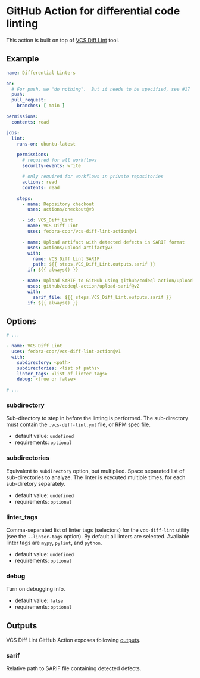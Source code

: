 # GitHub Action for differential code linting

This action is built on top of [VCS Diff Lint](https://github.com/fedora-copr/vcs-diff-lint) tool.

## Example

```yml
name: Differential Linters

on:
  # For push, we "do nothing".  But it needs to be specified, see #17
  push:
  pull_request:
    branches: [ main ]

permissions:
  contents: read

jobs:
  lint:
    runs-on: ubuntu-latest

    permissions:
      # required for all workflows
      security-events: write

      # only required for workflows in private repositories
      actions: read
      contents: read

    steps:
      - name: Repository checkout
        uses: actions/checkout@v3

      - id: VCS_Diff_Lint
        name: VCS Diff Lint
        uses: fedora-copr/vcs-diff-lint-action@v1

      - name: Upload artifact with detected defects in SARIF format
        uses: actions/upload-artifact@v3
        with:
          name: VCS Diff Lint SARIF
          path: ${{ steps.VCS_Diff_Lint.outputs.sarif }}
        if: ${{ always() }}

      - name: Upload SARIF to GitHub using github/codeql-action/upload-sarif
        uses: github/codeql-action/upload-sarif@v2
        with:
          sarif_file: ${{ steps.VCS_Diff_Lint.outputs.sarif }}
        if: ${{ always() }}
```

## Options

```yml
# ...

- name: VCS Diff Lint
  uses: fedora-copr/vcs-diff-lint-action@v1
  with:
    subdirectory: <path>
    subdirectories: <list of paths>
    linter_tags: <list of linter tags>
    debug: <true or false>

# ...
```

### subdirectory

Sub-directory to step in before the linting is performed. The sub-directory must contain the `.vcs-diff-lint.yml` file, or RPM spec file.

* default value: `undefined`
* requirements: `optional`

### subdirectories

Equivalent to `subdirectory` option, but multiplied. Space separated list of sub-directories to analyze. The linter is executed multiple times, for each sub-diretory separately.

* default value: `undefined`
* requirements: `optional`

### linter_tags

Comma-separated list of linter tags (selectors) for the `vcs-diff-lint` utility (see the `--linter-tags` option). By default all linters are selected. Avaliable linter tags are `mypy`, `pylint`, and `python`.

* default value: `undefined`
* requirements: `optional`

### debug

Turn on debugging info.

* default value: `false`
* requirements: `optional`

## Outputs

VCS Diff Lint GitHub Action exposes following [outputs](https://docs.github.com/en/actions/using-jobs/defining-outputs-for-jobs).

### sarif

Relative path to SARIF file containing detected defects.
